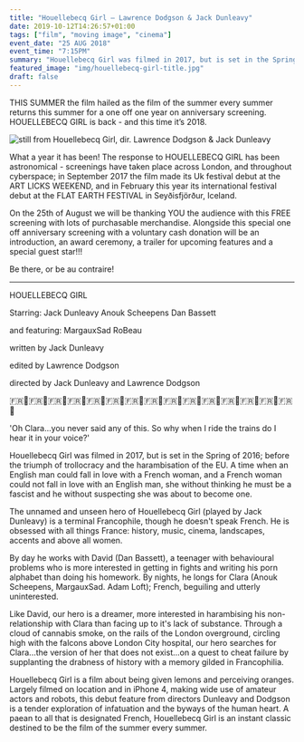 ```yaml
---
title: "Houellebecq Girl – Lawrence Dodgson & Jack Dunleavy"
date: 2019-10-12T14:26:57+01:00
tags: ["film", "moving image", "cinema"]
event_date: "25 AUG 2018"
event_time: "7:15PM"
summary: "Houellebecq Girl was filmed in 2017, but is set in the Spring of 2016; before the triumph of trollocracy and the harambisation of the EU."
featured_image: "img/houellebecq-girl-title.jpg"
draft: false
---
```


THIS SUMMER the film hailed as the film of the summer every summer returns this summer for a one off one year on anniversary screening. HOUELLEBECQ GIRL is back - and this time it’s 2018.

![still from Houellebecq Girl, dir. Lawrence Dodgson & Jack Dunleavy](/img/projects/houellebecq-girl-1.jpg)

What a year it has been! The response to HOUELLEBECQ GIRL has been astronomical - screenings have taken place across London, and throughout cyberspace; in September 2017 the film made its Uk festival debut at the ART LICKS WEEKEND, and in February this year its international festival debut at the FLAT EARTH FESTIVAL in Seyðisfjörður, Iceland.

On the 25th of August we will be thanking YOU the audience with this FREE screening with lots of purchasable merchandise. Alongside this special one off anniversary screening with a voluntary cash donation will be an introduction, an award ceremony, a trailer for upcoming features and a special guest star!!!

Be there, or be au contraire!

____

HOUELLEBECQ GIRL

Starring:
Jack Dunleavy
Anouk Scheepens
Dan Bassett

and featuring:
MargauxSad
RoBeau

written by Jack Dunleavy

edited by Lawrence Dodgson

directed by Jack Dunleavy and Lawrence Dodgson

🇫🇷💖🇫🇷💖🇫🇷💖🇫🇷💖🇫🇷💖🇫🇷💖🇫🇷💖🇫🇷💖🇫🇷💖🇫🇷💖🇫🇷💖🇫🇷💖🇫🇷💖🇫🇷💖🇫🇷💖

'Oh Clara...you never said any of this. So why when I ride the trains do I hear it in your voice?'

Houellebecq Girl was filmed in 2017, but is set in the Spring of 2016; before the triumph of trollocracy and the harambisation of the EU. A time when an English man could fall in love with a French woman, and a French woman could not fall in love with an English man, she without thinking he must be a fascist and he without suspecting she was about to become one.

The unnamed and unseen hero of Houellebecq Girl (played by Jack Dunleavy) is a terminal Francophile, though he doesn't speak French. He is obsessed with all things France: history, music, cinema, landscapes, accents and above all women.

By day he works with David (Dan Bassett), a teenager with behavioural problems who is more interested in getting in fights and writing his porn alphabet than doing his homework. By nights, he longs for Clara (Anouk Scheepens, MargauxSad. Adam Loft); French, beguiling and utterly uninterested.

Like David, our hero is a dreamer, more interested in harambising his non-relationship with Clara than facing up to it's lack of substance. Through a cloud of cannabis smoke, on the rails of the London overground, circling high with the falcons above London City hospital, our hero searches for Clara...the version of her that does not exist...on a quest to cheat failure by supplanting the drabness of history with a memory gilded in Francophilia.

Houellebecq Girl is a film about being given lemons and perceiving oranges. Largely filmed on location and in iPhone 4, making wide use of amateur actors and robots, this debut feature from directors Dunleavy and Dodgson is a tender exploration of infatuation and the byways of the human heart. A paean to all that is designated French, Houellebecq Girl is an instant classic destined to be the film of the summer every summer.
